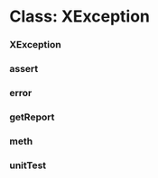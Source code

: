 # Class: XException

### XException




### assert




### error




### getReport




### meth




### unitTest




